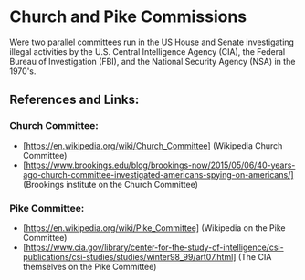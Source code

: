 # Church and Pike Commissions
Were two parallel committees run in the US House and Senate investigating illegal activities by the U.S. Central Intelligence Agency (CIA), the Federal Bureau of Investigation (FBI), and the National Security Agency (NSA) in the 1970's.
 
 
## References and Links:

### Church Committee:

* [https://en.wikipedia.org/wiki/Church_Committee] (Wikipedia Church Committee)
* [https://www.brookings.edu/blog/brookings-now/2015/05/06/40-years-ago-church-committee-investigated-americans-spying-on-americans/] (Brookings institute on the Church Committee)

### Pike Committee:

* [https://en.wikipedia.org/wiki/Pike_Committee] (Wikipedia on the Pike Committee)
* [https://www.cia.gov/library/center-for-the-study-of-intelligence/csi-publications/csi-studies/studies/winter98_99/art07.html] (The CIA themselves on the Pike Committee)
